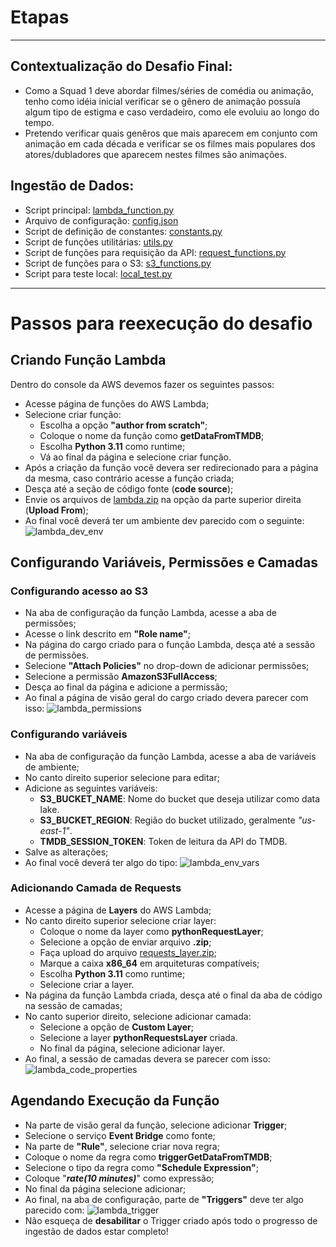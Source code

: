 # Etapas

---

## Contextualização do Desafio Final:

* Como a Squad 1 deve abordar filmes/séries de comédia ou animação, tenho como idéia inicial verificar se o gênero de animação possuía algum tipo de estigma e caso verdadeiro, como ele evoluiu ao longo do tempo.
* Pretendo verificar quais genêros que mais aparecem em conjunto com animação em cada década e verificar se os filmes mais populares dos atores/dubladores que aparecem nestes filmes são animações.

## Ingestão de Dados:

* Script principal: [lambda_function.py](Local/lambda_function.py)
* Arquivo de configuração: [config.json](Local/config.json)
* Script de definição de constantes: [constants.py](Local/constants.py)
* Script de funções utilitárias: [utils.py](Local/utils.py)
* Script de funções para requisição da API: [request_functions.py](Local/request_functions.py)
* Script de funções para o S3: [s3_functions.py](Local/s3_functions.py)
* Script para teste local: [local_test.py](Local/local_test.py)
---

# Passos para reexecução do desafio

## Criando Função Lambda

Dentro do console da AWS devemos fazer os seguintes passos:

* Acesse página de funções do AWS Lambda;
* Selecione criar função:
    * Escolha a opção **"author from scratch"**;
    * Coloque o nome da função como **getDataFromTMDB**;
    * Escolha **Python 3.11** como runtime;
    * Vá ao final da página e selecione criar função.
* Após a criação da função você devera ser redirecionado para a página da mesma, caso contrário acesse a função criada;
* Desça até a seção de código fonte (**code source**);
* Envie os arquivos de [lambda.zip](lambda.zip) na opção da parte superior direita (**Upload From**);
* Ao final você deverá ter um ambiente dev parecido com o seguinte:
![lambda_dev_env](../Evidências/lambda_dev_env.png)

## Configurando Variáveis, Permissões e Camadas

### Configurando acesso ao S3
* Na aba de configuração da função Lambda, acesse a aba de permissões;
* Acesse o link descrito em **"Role name"**;
* Na página do cargo criado para o função Lambda, desça até a sessão de permissões.
* Selecione **"Attach Policies"** no drop-down de adicionar permissões;
* Selecione a permissão **AmazonS3FullAccess**;
* Desça ao final da página e adicione a permissão;
* Ao final a página de visão geral do cargo criado devera parecer com isso:
![lambda_permissions](../Evidências/lambda_permissions.png) 

### Configurando variáveis
* Na aba de configuração da função Lambda, acesse a aba de variáveis de ambiente;
* No canto direito superior selecione para editar;
* Adicione as seguintes variáveis:
    * **S3_BUCKET_NAME**: Nome do bucket que deseja utilizar como data lake.
    * **S3_BUCKET_REGION**: Região do bucket utilizado, geralmente *"us-east-1"*.
    * **TMDB_SESSION_TOKEN**: Token de leitura da API do TMDB.
* Salve as alterações;
* Ao final você deverá ter algo do tipo:
![lambda_env_vars](../Evidências/lambda_env_vars.png)

### Adicionando Camada de Requests
* Acesse a página de **Layers** do AWS Lambda;
* No canto direito superior selecione criar layer:
    * Coloque o nome da layer como **pythonRequestLayer**;
    * Selecione a opção de enviar arquivo **.zip**;
    * Faça upload do arquivo [requests_layer.zip](requests_layer.zip);
    * Marque a caixa **x86_64** em arquiteturas compatíveis;
    * Escolha **Python 3.11** como runtime;
    * Selecione criar a layer.
* Na página da função Lambda criada, desça até o final da aba de código na sessão de camadas;
* No canto superior direito, selecione adicionar camada:
    * Selecione a opção de **Custom Layer**;
    * Selecione a layer **pythonRequestsLayer** criada.
    * No final da página, selecione adicionar layer.
* Ao final, a sessão de camadas devera se parecer com isso:
![lambda_code_properties](../Evidências/lambda_code_properties.png) 

## Agendando Execução da Função
* Na parte de visão geral da função, selecione adicionar **Trigger**;
* Selecione o serviço **Event Bridge** como fonte;
* Na parte de **"Rule"**, selecione criar nova regra;
* Coloque o nome da regra como **triggerGetDataFromTMDB**;
* Selecione o tipo da regra como **"Schedule Expression"**;
* Coloque "***rate(10 minutes)***" como expressão;
* No final da página selecione adicionar;
* Ao final, na aba de configuração, parte de **"Triggers"** deve ter algo parecido com:
![lambda_trigger](../Evidências/lambda_trigger.png)
* Não esqueça de **desabilitar** o Trigger criado após todo o progresso de ingestão de dados estar completo!